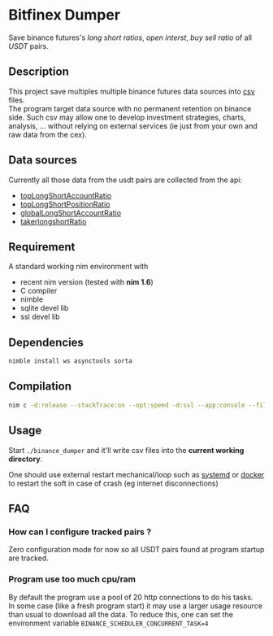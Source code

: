 # Bitfinex Dumper
Save binance futures's *long short ratios*, *open interst*, *buy sell ratio* of all *USDT* pairs.

## Description
This project save multiples multiple binance futures data sources into [csv](https://en.wikipedia.org/wiki/Comma-separated_values) files.  
The program target data source with no permanent retention on binance side. 
Such csv may allow one to develop investment strategies, charts, analysis, ... without relying on external services (ie just from your own and raw data from the cex).

## Data sources
Currently all those data from the usdt pairs are collected from the api:

- [topLongShortAccountRatio](https://binance-docs.github.io/apidocs/futures/en/#top-trader-long-short-ratio-accounts=)
- [topLongShortPositionRatio](https://binance-docs.github.io/apidocs/futures/en/#top-trader-long-short-ratio-positions=)
- [globalLongShortAccountRatio](https://binance-docs.github.io/apidocs/futures/en/#long-short-ratio=)
- [takerlongshortRatio](https://binance-docs.github.io/apidocs/futures/en/#taker-buy-sell-volume=)

## Requirement
A standard working nim environment with
- recent nim version (tested with **nim 1.6**)
- C compiler
- nimble
- sqlite devel lib
- ssl devel lib

## Dependencies
```sh
nimble install ws asynctools sorta
```

## Compilation
```sh
nim c -d:release --stackTrace:on --opt:speed -d:ssl --app:console --filenames:canonical -o:binance_dumper ./src/main.nim
```

## Usage
Start `./binance_dumper` and it'll write csv files into the **current working directory**.  

One should use external restart mechanical/loop such as [systemd](https://github.com/maxisoft/binance-dumper/tree/dev/systemd) or [docker](https://github.com/maxisoft/binance-dumper/pkgs/container/binance_dumper%2Fbinance_dumper) to restart the soft in case of crash (eg internet disconnections)


## FAQ
### How can I configure tracked pairs ?
Zero configuration mode for now so all USDT pairs found at program startup are tracked.

### Program use too much cpu/ram
By default the program use a pool of 20 http connections to do his tasks.  
In some case (like a fresh program start) it may use a larger usage resource than usual to download all the data. To reduce this, one can set the environment variable `BINANCE_SCHEDULER_CONCURRENT_TASK=4`

